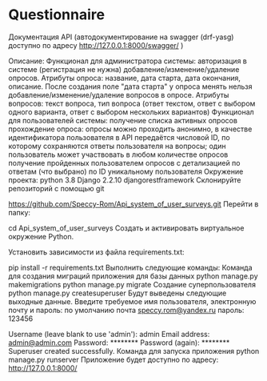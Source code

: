 # Questionnaire
Документация API (автодокументирование на swagger (drf-yasg) доступно по адресу http://127.0.0.1:8000/swagger/ )

Описание:
Функционал для администратора системы:
авторизация в системе (регистрация не нужна)
добавление/изменение/удаление опросов. Атрибуты опроса: название, дата старта, дата окончания, описание. После создания поле "дата старта" у опроса менять нельзя
добавление/изменение/удаление вопросов в опросе. Атрибуты вопросов: текст вопроса, тип вопроса (ответ текстом, ответ с выбором одного варианта, ответ с выбором нескольких вариантов)
Функционал для пользователей системы:
получение списка активных опросов
прохождение опроса: опросы можно проходить анонимно, в качестве идентификатора пользователя в API передаётся числовой ID, по которому сохраняются ответы пользователя на вопросы; один пользователь может участвовать в любом количестве опросов
получение пройденных пользователем опросов с детализацией по ответам (что выбрано) по ID уникальному пользователя
Окружение проекта:
python 3.8
Django 2.2.10
djangorestframework
Склонируйте репозиторий с помощью git

https://github.com/Speccy-Rom/Api_system_of_user_surveys.git
Перейти в папку:

cd Api_system_of_user_surveys
Создать и активировать виртуальное окружение Python.

Установить зависимости из файла requirements.txt:

pip install -r requirements.txt
Выполнить следующие команды:
Команда для создания миграций приложения для базы данных
python manage.py makemigrations
python manage.py migrate
Создание суперпользователя
python manage.py createsuperuser
Будут выведены следующие выходные данные. Введите требуемое имя пользователя, электронную почту и пароль: по умолчанию почта speccy.rom@yandex.ru пароль: 123456

Username (leave blank to use 'admin'): admin
Email address: admin@admin.com
Password: ********
Password (again): ********
Superuser created successfully.
Команда для запуска приложения
python manage.py runserver
Приложение будет доступно по адресу: http://127.0.0.1:8000/
